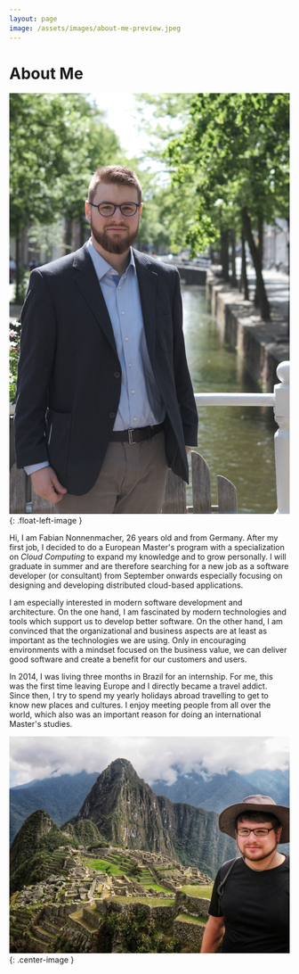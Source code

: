 ```yaml
---
layout: page
image: /assets/images/about-me-preview.jpeg
---
```


# About Me

![](/assets/images/picture.jpeg){: .float-left-image }

Hi, I am Fabian Nonnenmacher, 26 years old and from Germany. After my first job, I decided to do a European Master's program with a specialization on _Cloud Computing_ to expand my knowledge and to grow personally. I will graduate in summer and are therefore searching for a new job as a software developer (or consultant) from September onwards especially focusing on designing and developing distributed cloud-based applications. 

I am especially interested in modern software development and architecture. On the one hand, I am fascinated by modern technologies and tools which support us to develop better software. On the other hand, I am convinced that the organizational and business aspects are at least as important as the technologies we are using. Only in encouraging environments with a mindset focused on the business value, we can deliver good software and create a benefit for our customers and users.

In 2014, I was living three months in Brazil for an internship. For me, this was the first time leaving Europe and I directly became a travel addict. Since then, I try to spend my yearly holidays abroad travelling to get to know new places and cultures. I enjoy meeting people from all over the world, which also was an important reason for doing an international Master's studies.

![](/assets/images/machu_picchu.png){: .center-image }

